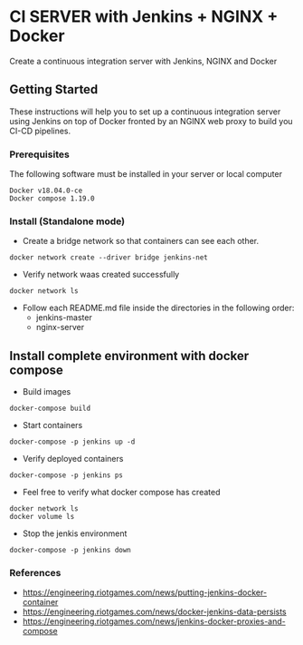 # CI SERVER with Jenkins + NGINX + Docker
Create a continuous integration server with Jenkins, NGINX and Docker

## Getting Started
These instructions will help you to set up a continuous integration server using Jenkins on top of Docker fronted by an NGINX web proxy to build you CI-CD pipelines.

### Prerequisites
The following software must be installed in your server or local computer

```
Docker v18.04.0-ce
Docker compose 1.19.0
```

### Install (Standalone mode)

 * Create a bridge network so that containers can see each other.
```
docker network create --driver bridge jenkins-net
```

 * Verify network waas created successfully
```
docker network ls
``` 
 
 * Follow each README.md file inside the directories in the following order:
   - jenkins-master
   - nginx-server

## Install complete environment with docker compose

 * Build images
```
docker-compose build
```

 * Start containers
```
docker-compose -p jenkins up -d
```

 * Verify deployed containers
```
docker-compose -p jenkins ps
```

 * Feel free to verify what docker compose has created
```
docker network ls
docker volume ls
```

 * Stop the jenkis environment
```
docker-compose -p jenkins down
```

### References
   - https://engineering.riotgames.com/news/putting-jenkins-docker-container
   - https://engineering.riotgames.com/news/docker-jenkins-data-persists
   - https://engineering.riotgames.com/news/jenkins-docker-proxies-and-compose
